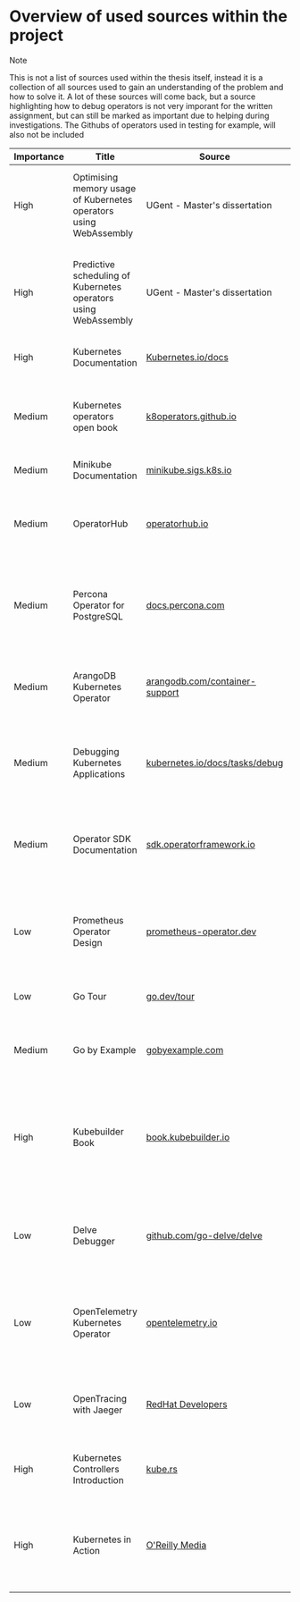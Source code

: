 # Overview of used sources within the project

> [!NOTE]
> This is not a list of sources used within the thesis itself, instead it is a collection of all sources used to gain an understanding of the problem and how to solve it.
> A lot of these sources will come back, but a source highlighting how to debug operators is not very imporant for the written assignment, but can still be marked as important due to helping during investigations.
> The Githubs of operators used in testing for example, will also not be included

| Importance | Title | Source | Author | Summary | Notes |
| ---------- | ----- | ------ | ------ | ------- | ----- |
| High | Optimising memory usage of Kubernetes operators using WebAssembly | UGent - Master's dissertation | Tim Ramlot | WebAssembly-based operator architecture for Kubernetes with parent-child structure (in single pod) | |
| High | Predictive scheduling of Kubernetes operators using WebAssembly | UGent - Master's dissertation | Kevin Van Landuyt | Expansion of architecture SRC2 with predictive capabilities based on pattern discovery| |
| High | Kubernetes Documentation | [Kubernetes.io/docs](https://kubernetes.io/docs/home/) | / | Official documentation for Kubernetes | |
| Medium | Kubernetes operators open book | [k8operators.github.io](https://k8soperators.github.io/) | Koserwal A., Cunningham A., Edgar M. | Guide on Kubernetes operators, covering patterns and deployment best practices | |
| Medium | Minikube Documentation | [minikube.sigs.k8s.io](https://minikube.sigs.k8s.io/docs/) | / | Documentation for Minikube | |
| Medium | OperatorHub | [operatorhub.io](https://operatorhub.io/?view=list) | / | A registry of certified Kubernetes operators for various applications and use cases | |
| Medium | Percona Operator for PostgreSQL | [docs.percona.com](https://docs.percona.com/percona-operator-for-postgresql) | Percona | Documentation for the Percona Operator, which manages PostgreSQL clusters on Kubernetes | |
| Medium | ArangoDB Kubernetes Operator | [arangodb.com/container-support](https://arangodb.com/container-support/) | ArangoDB | Guide for deploying and managing ArangoDB in Kubernetes using its operator |  |
| Medium | Debugging Kubernetes Applications | [kubernetes.io/docs/tasks/debug](https://kubernetes.io/docs/tasks/debug/debug-application/debug-running-pod/#ephemeral-container) | Kubernetes Project | Official documentation on debugging running Kubernetes pods |  |
| Medium | Operator SDK Documentation | [sdk.operatorframework.io](https://sdk.operatorframework.io/docs/) | Operator Framework | Guides on building, testing, and deploying Kubernetes operators using the Operator SDK | |
| Low | Prometheus Operator Design | [prometheus-operator.dev](https://prometheus-operator.dev/docs/getting-started/design/) | Prometheus Operator Community | Documentation on the design and implementation of the Prometheus Operator | |
| Low | Go Tour | [go.dev/tour](https://go.dev/tour/) | Go Project | Short, interactive guide for learning Go |  |
| Medium | Go by Example | [gobyexample.com](https://gobyexample.com/) | / | A collection of Go examples demonstrating syntax and use cases |  |
| High | Kubebuilder Book | [book.kubebuilder.io](https://book.kubebuilder.io/) | Kubebuilder Project | Comprehensive guide for building operators with Kubebuilder, covering operator design and controller patterns | |
| Low | Delve Debugger | [github.com/go-delve/delve](https://github.com/go-delve/delve) | Delve Project | Go debugger, useful for in-depth debugging of Kubernetes operators written in Go | |
| Low | OpenTelemetry Kubernetes Operator | [opentelemetry.io](https://opentelemetry.io/docs/kubernetes/operator/) | OpenTelemetry Project | Documentation on the OpenTelemetry Operator, which could be used for advanced tracing | |
| Low | OpenTracing with Jaeger | [RedHat Developers](https://developers.redhat.com/blog/2017/07/10/using-opentracing-with-jaeger-to-collect-application-metrics-in-kubernetes) | Red Hat | Guide on using OpenTracing and Jaeger for application metrics in Kubernetes |  |
| High | Kubernetes Controllers Introduction | [kube.rs](https://kube.rs/controllers/intro/) | kube-rs Project | Introductory guide to Kubernetes controllers written in Rust |  |
| High | Kubernetes in Action | [O'Reilly Media](https://learning.oreilly.com/library/view/kubernetes-in-action/9781617293726/Text/07.html) | Marko Lukša | An in-depth resource on Kubernetes, covering core concepts, applications, and advanced deployments |  |
